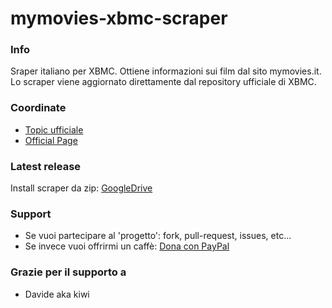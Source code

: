 mymovies-xbmc-scraper
=====================

### Info
Sraper italiano per XBMC. Ottiene informazioni sui film dal sito mymovies.it.
Lo scraper viene aggiornato direttamente dal repository ufficiale di XBMC.

### Coordinate
* [Topic ufficiale](http://forum.xbmc.org/showthread.php?t=58141)
* [Official Page](http://addons.xbmc.org/show/metadata.mymovies.it)

### Latest release
Install scraper da zip: [GoogleDrive](https://drive.google.com/folderview?id=0BzaXzhTPJkC7ZlhjU1RHVEp1SlU&usp=sharing#list)

### Support
* Se vuoi partecipare al 'progetto': fork, pull-request, issues, etc...
* Se invece vuoi offrirmi un caffè: [Dona con PayPal](https://www.paypal.com/cgi-bin/webscr?cmd=_donations&business=muttley%2ebd%40gmail%2ecom&lc=IT&item_name=XBMC%20MyMovies%2eit%20Scraper%20%28muttley%29&item_number=mymovies%2eit%20scaper&currency_code=EUR&bn=PP%2dDonationsBF%3abtn_donate_LG%2egif%3aNonHosted)

### Grazie per il supporto a
* Davide aka kiwi
